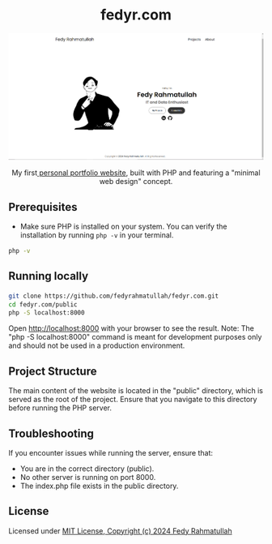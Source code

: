 <p align="center">
  <b><h1 align="center">fedyr.com</h1></b>
</p>

<p align="center">
  <img src="public/assets/img/fedyrweb.png" alt='Preview of fedyr.com website'>
</p>

<p align="center">
My first<a href='https://fedyr.com'> personal portfolio website</a>, built with PHP and featuring a "minimal web design" concept.
</p>

## Prerequisites 

- Make sure PHP is installed on your system. You can verify the installation by running `php -v` in your terminal.

```bash
php -v
```

## Running locally

```bash
git clone https://github.com/fedyrahmatullah/fedyr.com.git
cd fedyr.com/public
php -S localhost:8000
```

Open [http://localhost:8000](http://localhost:8000) with your browser to see the result.
Note: The "php -S localhost:8000" command is meant for development purposes only and should not be used in a production environment.

## Project Structure

The main content of the website is located in the "public" directory, which is served as the root of the project. Ensure that you navigate to this directory before running the PHP server.

## Troubleshooting

If you encounter issues while running the server, ensure that:
- You are in the correct directory (public).
- No other server is running on port 8000.
- The index.php file exists in the public directory.

## License

Licensed under [MIT License, Copyright (c) 2024 Fedy Rahmatullah](./LICENSE)